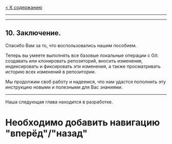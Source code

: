 [< К содержанию](./readme.md)

---
---

## **10. Заключение.** ##

Спасибо Вам за то, что воспользовались нашим пособием.

Теперь вы умеете выполнять все базовые локальные операции с Git:
создавать или клонировать репозиторий, вносить изменения, индексировать и фиксировать эти изменения, а также просматривать историю всех изменений в репозитории.

Мы продолжим своб работу и надеемся, что нам удастся пополнить эту инструкцию новыми и полезными для Вас знаниями.














---

Наша следующая глава находится в разработке.

# Необходимо добавить навигацию "вперёд"/"назад"
